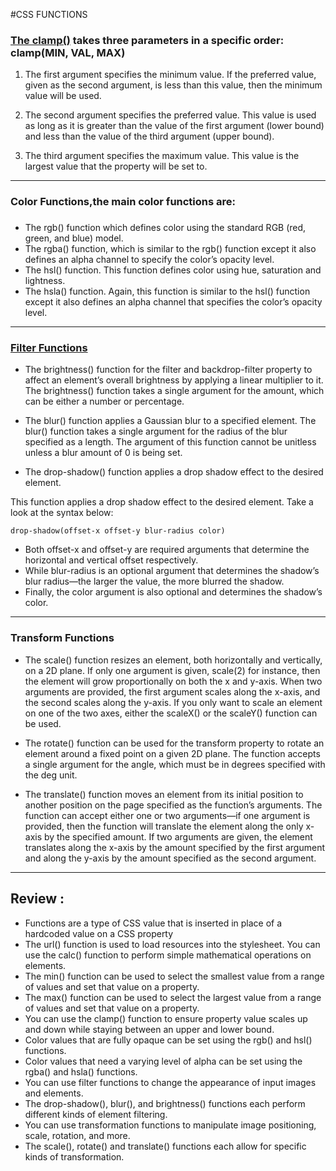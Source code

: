 #CSS FUNCTIONS

### [ The clamp()](https://developer.mozilla.org/en-US/docs/Web/CSS/clampfunction) takes three parameters in a specific order: clamp(MIN, VAL, MAX)

1. The first argument specifies the minimum value. If the preferred value, given as the second argument, is less than this value, then the minimum value will be used. 
   
2. The second argument specifies the preferred value. This value is used as long as it is greater than the value of the first argument (lower bound) and less than the value of the third argument (upper bound). 
   
3. The third argument specifies the maximum value. This value is the largest value that the property will be set to.


---
### Color Functions,the main color functions are:
### 

- The rgb() function which defines color using the standard RGB (red, green, and blue) model.
- The rgba() function, which is similar to the rgb() function except it also defines an alpha channel to specify the color’s opacity level.
- The hsl() function. This function defines color using hue, saturation and lightness.
- The hsla() function. Again, this function is similar to the hsl() function except it also defines an alpha channel that specifies the color’s opacity level.


---
### [Filter Functions](https://developer.mozilla.org/en-US/docs/Web/CSS/filter)
- The brightness() function for the filter and backdrop-filter property to affect an element’s overall brightness by applying a linear multiplier to it. The brightness() function takes a single argument for the amount, which can be either a number or percentage.
  
- The blur() function applies a Gaussian blur to a specified element. The blur() function takes a single argument for the radius of the blur specified as a length. The argument of this function cannot be unitless unless a blur amount of 0 is being set.

- The drop-shadow() function applies a drop shadow effect to the desired element.

This function applies a drop shadow effect to the desired element. Take a look at the syntax below:
```
drop-shadow(offset-x offset-y blur-radius color)
```
  - Both offset-x and offset-y are required arguments that determine the horizontal and vertical offset respectively.
  - While blur-radius is an optional argument that determines the shadow’s blur radius—the larger the value, the more blurred the shadow.
  - Finally, the color argument is also optional and determines the shadow’s color.

---
### Transform Functions
- The scale() function resizes an element, both horizontally and vertically, on a 2D plane. If only one argument is given, scale(2) for instance, then the element will grow proportionally on both the x and y-axis. When two arguments are provided, the first argument scales along the x-axis, and the second scales along the y-axis. If you only want to scale an element on one of the two axes, either the scaleX() or the scaleY() function can be used.

- The rotate() function can be used for the transform property to rotate an element around a fixed point on a given 2D plane. The function accepts a single argument for the angle, which must be in degrees specified with the deg unit.
  
- The translate() function moves an element from its initial position to another position on the page specified as the function’s arguments. The function can accept either one or two arguments—if one argument is provided, then the function will translate the element along the only x-axis by the specified amount. If two arguments are given, the element translates along the x-axis by the amount specified by the first argument and along the y-axis by the amount specified as the second argument.

--- 
## Review :

- Functions are a type of CSS value that is inserted in place of a hardcoded value on a CSS property
- The url() function is used to load resources into the stylesheet.
You can use the calc() function to perform simple mathematical operations on elements.
- The min() function can be used to select the smallest value from a range of values and set that value on a property.
- The max() function can be used to select the largest value from a range of values and set that value on a property.
- You can use the clamp() function to ensure property value scales up and down while staying between an upper and lower bound.
- Color values that are fully opaque can be set using the rgb() and hsl() functions.
- Color values that need a varying level of alpha can be set using the rgba() and hsla() functions.
- You can use filter functions to change the appearance of input images and elements.
- The drop-shadow(), blur(), and brightness() functions each perform different kinds of element filtering.
- You can use transformation functions to manipulate image positioning, scale, rotation, and more.
- The scale(), rotate() and translate() functions each allow for specific kinds of transformation.